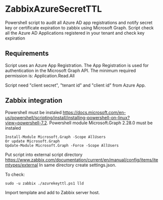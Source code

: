 # ZabbixAzureSecretTTL
Powershell script to audit all Azure AD app registrations and notify secret key or certificate expiration to zabbix using Microsoft Graph. 
Script check all the Azure AD Applications registered in your tenant and check key expiration

## Requirements

Script uses an Azure App Registration. The App Registration is used for authentication in the Microsoft Graph API. 
The minimum required permission is: Application.Read.All

Script need "client secret", "tenant id" and "client id" from Azure App. 

## Zabbix integration

Powershell must be instaled https://docs.microsoft.com/en-us/powershell/scripting/install/installing-powershell-on-linux?view=powershell-7.2. 
Powershell module Microsoft.Graph 2.28.0 must be instaled 

    Install-Module Microsoft.Graph -Scope AllUsers
    Or update Microsoft.Graph
    Update-Module Microsoft.Graph -Force -Scope AllUsers

Put script into external script directory https://www.zabbix.com/documentation/current/en/manual/config/items/itemtypes/external 
In same directory create settings.json. 

To check:

    sudo -u zabbix ./azurekeyttl.ps1 lld
    
Import template and add to Zabbix server host.
